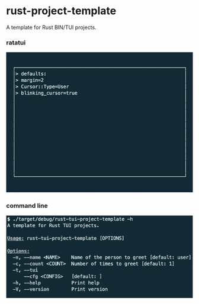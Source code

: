# rust-project-template
A template for Rust BIN/TUI projects.

### ratatui

![./assets/tui.png](./assets/tui.png)

### command line 

![./assets/cli.png](./assets/cli.png)
